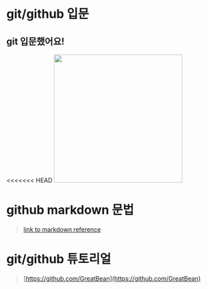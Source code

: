 # git/github 입문
## git 입문했어요!
<<<<<<< HEAD
<img src="https://octodex.github.com/images/welcometocat.png" height="300">




# github markdown 문법
>[link to markdown reference](https://guides.github.com/features/mastering-markdown/)



 
# git/github 튜토리얼
>[https://github.com/GreatBean](https://github.com/GreatBean)
